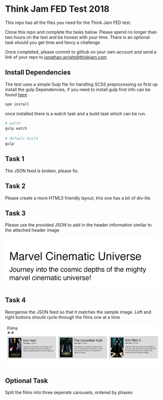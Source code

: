# Think Jam FED Test 2018

This repo has all the files you need for the Think Jam FED test.

Clone this repo and complete the tasks below. Please spend no longer than two hours on the test and be honest with your time. There is an optional task should you get time and fancy a challenge

Once completed, please commit to github on your own account and send a link of your repo to jonathan.wright@thinkjam.com

## Install Dependencies

The test uses a simple Gulp file for handling SCSS preprocessing so first up install the gulp Dependencies, if you need to install gulp first info can be found [here](https://gulpjs.com/)

```bash
npm install
```

once installed there is a watch task and a build task which can be run.

```bash
# watch
gulp watch

# default build
gulp
```



## Task 1
The JSON feed is broken, please fix.

## Task 2
Please create a more HTML5 friendly layout, this one has a bit of div-itis

## Task 3
Please use the provided JSON to add in the header information similar to the attached header image

![header](example/header.png)

## Task 4
Reorganise the JSON feed so that it matches the sample image. Left and right buttons should cycle through the films one at a time

![sample](example/sample.png)

## Optional Task
Split the films into three seperate carousels, ordered by phases
